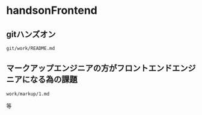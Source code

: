 # handsonFrontend

## gitハンズオン

`git/work/README.md`

## マークアップエンジニアの方がフロントエンドエンジニアになる為の課題

`work/markup/1.md`

等
